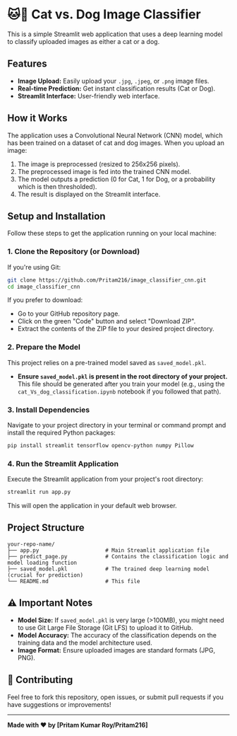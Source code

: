 # 🐱🐶 Cat vs. Dog Image Classifier 

This is a simple Streamlit web application that uses a deep learning model to classify uploaded images as either a cat or a dog.

## Features

* **Image Upload:** Easily upload your `.jpg`, `.jpeg`, or `.png` image files.
* **Real-time Prediction:** Get instant classification results (Cat or Dog).
* **Streamlit Interface:** User-friendly web interface.

## How it Works

The application uses a Convolutional Neural Network (CNN) model, which has been trained on a dataset of cat and dog images. When you upload an image:
1.  The image is preprocessed (resized to 256x256 pixels).
2.  The preprocessed image is fed into the trained CNN model.
3.  The model outputs a prediction (0 for Cat, 1 for Dog, or a probability which is then thresholded).
4.  The result is displayed on the Streamlit interface.

## Setup and Installation

Follow these steps to get the application running on your local machine:

### 1. Clone the Repository (or Download)

If you're using Git:
```bash
git clone https://github.com/Pritam216/image_classifier_cnn.git
cd image_classifier_cnn
```

If you prefer to download:
* Go to your GitHub repository page.
* Click on the green "Code" button and select "Download ZIP".
* Extract the contents of the ZIP file to your desired project directory.

### 2. Prepare the Model

This project relies on a pre-trained model saved as `saved_model.pkl`.
* **Ensure `saved_model.pkl` is present in the root directory of your project.** This file should be generated after you train your model (e.g., using the `cat_Vs_dog_classification.ipynb` notebook if you followed that path).

### 3. Install Dependencies

Navigate to your project directory in your terminal or command prompt and install the required Python packages:

```bash
pip install streamlit tensorflow opencv-python numpy Pillow
```

### 4. Run the Streamlit Application

Execute the Streamlit application from your project's root directory:

```bash
streamlit run app.py
```

This will open the application in your default web browser.

## Project Structure

```
your-repo-name/
├── app.py                     # Main Streamlit application file
├── predict_page.py            # Contains the classification logic and model loading function
├── saved_model.pkl            # The trained deep learning model (crucial for prediction)
└── README.md                  # This file
```

## ⚠️ Important Notes

* **Model Size:** If `saved_model.pkl` is very large (>100MB), you might need to use Git Large File Storage (Git LFS) to upload it to GitHub.
* **Model Accuracy:** The accuracy of the classification depends on the training data and the model architecture used.
* **Image Format:** Ensure uploaded images are standard formats (JPG, PNG).

## 🤝 Contributing

Feel free to fork this repository, open issues, or submit pull requests if you have suggestions or improvements!

---

**Made with ❤️ by [Pritam Kumar Roy/Pritam216]**
